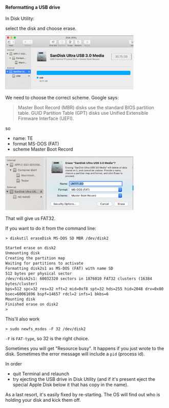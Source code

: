 #### Reformatting a USB drive

In Disk Utility:

select the disk and choose erase.  

<img src="../figs/erase_drive.png" style="width: 400px;" />

We need to choose the correct scheme.  Google says:

> Master Boot Record (MBR) disks use the standard BIOS partition table. GUID Partition Table (GPT) disks use Unified Extensible Firmware Interface (UEFI).
> 

so

- name:  TE
- format MS-DOS (FAT)
- scheme Master Boot Record

<img src="../figs/mbr.png" style="width: 400px;" />

That will give us FAT32.

If you want to do it from the command line:

```
> diskutil eraseDisk MS-DOS SD MBR /dev/disk2
```

```
Started erase on disk2
Unmounting disk
Creating the partition map
Waiting for partitions to activate
Formatting disk2s1 as MS-DOS (FAT) with name SD
512 bytes per physical sector
/dev/rdisk2s1: 60032320 sectors in 1876010 FAT32 clusters (16384 bytes/cluster)
bps=512 spc=32 res=32 nft=2 mid=0xf8 spt=32 hds=255 hid=2048 drv=0x80 bsec=60061696 bspf=14657 rdcl=2 infs=1 bkbs=6
Mounting disk
Finished erase on disk2
> 
```

This'll also work

```
> sudo newfs_msdos -F 32 /dev/disk2
```

``-F`` is ``FAT-type``, so 32 is the right choice.

Sometimes you will get "Resource busy".  It happens if you just wrote to the disk.  Sometimes the error message will include a ``pid`` (process id).

In order

- quit Terminal and relaunch
- try ejecting the USB drive in Disk Utility (and if it's present eject the special Apple Disk below it that has copy in the name).

As a last resort, it's easily fixed by re-starting.  The OS will find out who is holding your disk and kick them off.
